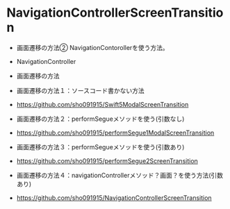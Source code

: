 # NavigationControllerScreenTransition

- 画面遷移の方法② NavigationContorollerを使う方法。
- NavigationController

- 画面遷移の方法
- 画面遷移の方法１：ソースコード書かない方法
- https://github.com/sho091915/Swift5ModalScreenTransition

- 画面遷移の方法２：performSegueメソッドを使う(引数なし)
- https://github.com/sho091915/performSegue1ModalScreenTransition

- 画面遷移の方法３：performSegueメソッドを使う(引数あり)
- https://github.com/sho091915/performSegue2ScreenTransition

- 画面遷移の方法４：navigationControllerメソッド？画面？を使う方法(引数あり)
- https://github.com/sho091915/NavigationControllerScreenTransition


